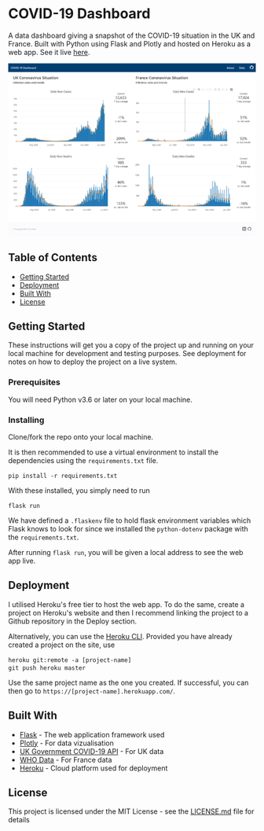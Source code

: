 # COVID-19 Dashboard

A data dashboard giving a snapshot of the COVID-19 situation in the UK and France. Built with Python using Flask and Plotly and hosted on Heroku as a web app. See it live [here](https://covid-dashboard-rfox.herokuapp.com/).

![screenshot](screenshot.jpg)

## Table of Contents

- [Getting Started](#getting-started)
- [Deployment](#deployment)
- [Built With](#built-with)
- [License](#license)

## Getting Started

These instructions will get you a copy of the project up and running on your local machine for development and testing purposes. See deployment for notes on how to deploy the project on a live system.

### Prerequisites

You will need Python v3.6 or later on your local machine.

### Installing

Clone/fork the repo onto your local machine.

It is then recommended to use a virtual environment to install the dependencies using the `requirements.txt` file.

```cli
pip install -r requirements.txt
```

With these installed, you simply need to run

```cli
flask run
```

We have defined a `.flaskenv` file to hold flask environment variables which Flask knows to look for since we installed the `python-dotenv` package with the `requirements.txt`.

After running `flask run`, you will be given a local address to see the web app live.

## Deployment

I utilised Heroku's free tier to host the web app. To do the same, create a project on Heroku's website and then I recommend linking the project to a Github repository in the Deploy section.

Alternatively, you can use the [Heroku CLI](https://devcenter.heroku.com/articles/heroku-cli). Provided you have already created a project on the site, use

```cli
heroku git:remote -a [project-name]
git push heroku master
```

Use the same project name as the one you created. If successful, you can then go to `https://[project-name].herokuapp.com/`.

## Built With

- [Flask](https://flask.palletsprojects.com/en/1.1.x/) - The web application framework used
- [Plotly](https://plotly.com/python/) - For data vizualisation
- [UK Government COVID-19 API](https://coronavirus.data.gov.uk/details/developers-guide) - For UK data
- [WHO Data](https://covid19.who.int/) - For France data
- [Heroku](https://heroku.com/) - Cloud platform used for deployment

## License

This project is licensed under the MIT License - see the [LICENSE.md](LICENSE.md) file for details

